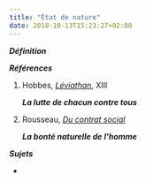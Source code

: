 ```yaml
---
title: "État de nature"
date: 2018-10-13T15:23:27+02:00
---
```


***Définition*** 

>

***Références***

1. Hobbes, <u>*Léviathan*</u>, XIII

	***La lutte de chacun contre tous***

1. Rousseau, <u>*Du contrat social*</u>

	***La bonté naturelle de l'homme***

***Sujets***

- 

